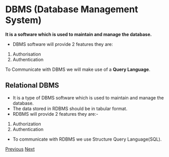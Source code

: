 # DBMS (Database Management System) 
**It is a software which is used to maintain and manage the database.**

- DBMS software will provide 2 features
they are: 
1. Authorisation 
2. Authentication

To Communicate with DBMS we will make use of a **Query Language**.

## Relational DBMS
- It is a type of DBMS software which is used to maintain and manage the database.
- The data stored in RDBMS should be in tabular format.  
- RDBMS will provide 2 features they are:-
1. Authorization
2. Authentication
  
- To communicate with RDBMS we use Structure Query Language(SQL).

 [Previous](https://github.com/sudhansu-sek-panda/QSpider_Tutorial/blob/main/SQL/Class1/Notes/DataAndDatabase.md)
[Next](https://github.com/matiassingers/awesome-readme) 

